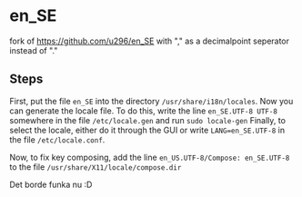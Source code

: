 # en_SE
fork of https://github.com/u296/en_SE with "," as a decimalpoint seperator instead of "."

## Steps

First, put the file `en_SE` into the directory `/usr/share/i18n/locales`. Now you can generate the locale file.
To do this, write the line `en_SE.UTF-8 UTF-8` somewhere in the file `/etc/locale.gen` and run `sudo locale-gen` Finally, to select the 
locale, either do it through the GUI or write `LANG=en_SE.UTF-8` in the file `/etc/locale.conf`.

Now, to fix key composing, add the line `en_US.UTF-8/Compose: en_SE.UTF-8` to the file `/usr/share/X11/locale/compose.dir`

Det borde funka nu :D
